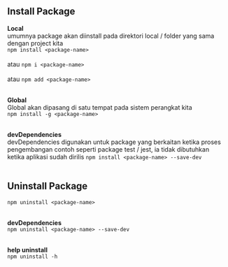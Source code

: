 ## Install Package
**Local** <br>
umumnya package akan diinstall pada direktori local / folder yang sama dengan project kita  <br>
`npm install <package-name>` <br><br>
atau 
`npm i <package-name>` <br><br>
atau 
`npm add <package-name>` <br><br>

**Global** <br>
Global akan dipasang di satu tempat pada sistem perangkat kita <br>
`npm install -g <package-name>`<br><br>

**devDependencies** <br>
devDependencies digunakan untuk package yang berkaitan ketika proses pengembangan contoh seperti package test / jest, ia tidak dibutuhkan ketika aplikasi sudah dirilis 
`npm install <package-name> --save-dev`<br><br>

## Uninstall Package

`npm uninstall <package-name>` <br><br>

**devDependencies** <br>
`npm uninstall <package-name> --save-dev`<br><br>

**help uninstall** <br>
`npm uninstall -h`<br><br>